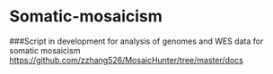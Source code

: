 # Somatic-mosaicism
###Script in development for analysis of genomes and WES data for somatic mosaicism
https://github.com/zzhang526/MosaicHunter/tree/master/docs
